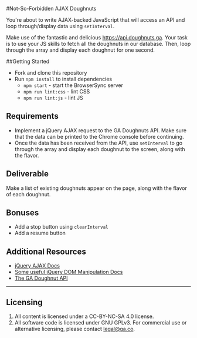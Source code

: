 #Not-So-Forbidden AJAX Doughnuts

You're about to write AJAX-backed JavaScript that will access an API and loop through/display data using `setInterval`.

Make use of the fantastic and delicious https://api.doughnuts.ga.  Your task is to use your JS skills to fetch all the doughnuts in our database. Then, loop through the array and display each doughnut for one second.

##Getting Started

* Fork and clone this repository
* Run `npm install` to install dependencies
  * `npm start` - start the BrowserSync server
  * `npm run lint:css` - lint CSS
  * `npm run lint:js` - lint JS

## Requirements

* Implement a jQuery AJAX request to the GA Doughnuts API. Make sure that the data can be printed to the Chrome console before continuing.
* Once the data has been received from the API, use `setInterval` to go through the array and display each doughnut to the screen, along with the flavor.

## Deliverable

Make a list of existing doughnuts appear on the page, along with the flavor of each doughnut.

## Bonuses

* Add a stop button using `clearInterval`
* Add a resume button

## Additional Resources

* [jQuery AJAX Docs](http://api.jquery.com/jquery.ajax/)
* [Some useful jQuery DOM Manipulation Docs](http://api.jquery.com/prepend/)
* [The GA Doughnut API](https://www.doughnuts.ga/)

---

## Licensing
1. All content is licensed under a CC-BY-NC-SA 4.0 license.
2. All software code is licensed under GNU GPLv3. For commercial use or alternative licensing, please contact legal@ga.co.
